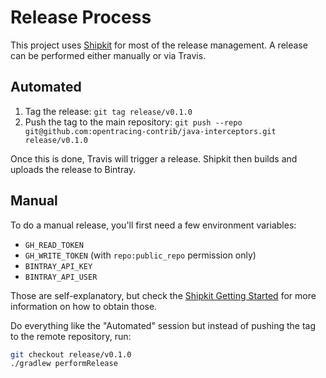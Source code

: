 # Release Process

This project uses [Shipkit](http://shipkit.org) for most of the release management. A release can be performed either manually or via Travis.

## Automated

1. Tag the release: `git tag release/v0.1.0`
1. Push the tag to the main repository: `git push --repo git@github.com:opentracing-contrib/java-interceptors.git release/v0.1.0`

Once this is done, Travis will trigger a release. Shipkit then builds and uploads the release to Bintray.

## Manual

To do a manual release, you'll first need a few environment variables:

* `GH_READ_TOKEN`
* `GH_WRITE_TOKEN` (with `repo:public_repo` permission only)
* `BINTRAY_API_KEY`
* `BINTRAY_API_USER`

Those are self-explanatory, but check the [Shipkit Getting Started](https://github.com/mockito/shipkit/blob/master/docs/getting-started.md) for more information on how to obtain those. 

Do everything like the "Automated" session but instead of pushing the tag to the remote repository, run:

```bash
git checkout release/v0.1.0
./gradlew performRelease
```

